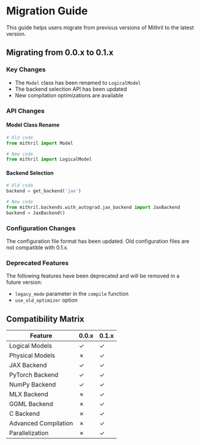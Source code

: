 # Migration Guide

This guide helps users migrate from previous versions of Mithril to the latest version.

## Migrating from 0.0.x to 0.1.x

### Key Changes

- The `Model` class has been renamed to `LogicalModel`
- The backend selection API has been updated
- New compilation optimizations are available

### API Changes

#### Model Class Rename

```python
# Old code
from mithril import Model

# New code
from mithril import LogicalModel
```

#### Backend Selection

```python
# Old code
backend = get_backend('jax')

# New code
from mithril.backends.with_autograd.jax_backend import JaxBackend
backend = JaxBackend()
```

### Configuration Changes

The configuration file format has been updated. Old configuration files are not compatible with 0.1.x.

### Deprecated Features

The following features have been deprecated and will be removed in a future version:

- `legacy_mode` parameter in the `compile` function
- `use_old_optimizer` option

## Compatibility Matrix

| Feature | 0.0.x | 0.1.x |
|---------|-------|-------|
| Logical Models | ✓ | ✓ |
| Physical Models | ✗ | ✓ |
| JAX Backend | ✓ | ✓ |
| PyTorch Backend | ✓ | ✓ |
| NumPy Backend | ✓ | ✓ |
| MLX Backend | ✗ | ✓ |
| GGML Backend | ✗ | ✓ |
| C Backend | ✗ | ✓ |
| Advanced Compilation | ✗ | ✓ |
| Parallelization | ✗ | ✓ |